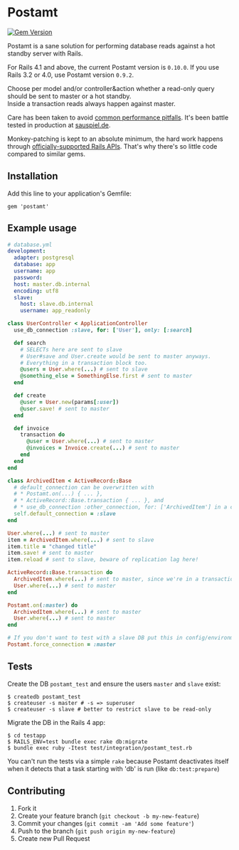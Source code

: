 # Postamt

[![Gem Version](https://badge.fury.io/rb/postamt.png)](http://rubygems.org/gems/postamt)

Postamt is a sane solution for performing database reads against a hot standby server with Rails.

For Rails 4.1 and above, the current Postamt version is `0.10.0`.
If you use Rails 3.2 or 4.0, use Postamt version `0.9.2`.

Choose per model and/or controller&action whether a read-only query
should be sent to master or a hot standby.<br />
Inside a transaction reads always happen against master.

Care has been taken to avoid [common performance
pitfalls](http://charlie.bz/blog/things-that-clear-rubys-method-cache).
It's been battle tested in production at
[sauspiel.de](https://www.sauspiel.de/).

Monkey-patching is kept to an absolute minimum, the hard work happens
through [officially-supported Rails
APIs](https://github.com/rails/rails/commit/ba1544d71628abff2777c9c514142d7e9a159111#commitcomment-2106059).
That's why there's so little code compared to similar gems.

## Installation

Add this line to your application's Gemfile:

    gem 'postamt'

## Example usage

```yaml
# database.yml
development:
  adapter: postgresql
  database: app
  username: app
  password:
  host: master.db.internal
  encoding: utf8
  slave:
    host: slave.db.internal
    username: app_readonly
```

```ruby
class UserController < ApplicationController
  use_db_connection :slave, for: ['User'], only: [:search]

  def search
    # SELECTs here are sent to slave
    # User#save and User.create would be sent to master anyways.
    # Everything in a transaction block too.
    @users = User.where(...) # sent to slave
    @something_else = SomethingElse.first # sent to master
  end

  def create
    @user = User.new(params[:user])
    @user.save! # sent to master
  end

  def invoice
    transaction do
      @user = User.where(...) # sent to master
      @invoices = Invoice.create(...) # sent to master
    end
  end
end
```

```ruby
class ArchivedItem < ActiveRecord::Base
  # default_connection can be overwritten with
  # * Postamt.on(...) { ... },
  # * ActiveRecord::Base.transaction { ... }, and
  # * use_db_connection :other_connection, for: ['ArchivedItem'] in a controller.
  self.default_connection = :slave
end

User.where(...) # sent to master
item = ArchivedItem.where(...) # sent to slave
item.title = "changed title"
item.save! # sent to master
item.reload # sent to slave, beware of replication lag here!

ActiveRecord::Base.transaction do
  ArchivedItem.where(...) # sent to master, since we're in a transaction
  User.where(...) # sent to master
end

Postamt.on(:master) do
  ArchivedItem.where(...) # sent to master
  User.where(...) # sent to master
end
```

```ruby
# If you don't want to test with a slave DB put this in config/environments/test.rb
Postamt.force_connection = :master
```

## Tests

Create the DB `postamt_test` and ensure the users `master` and
`slave` exist:

```
$ createdb postamt_test
$ createuser -s master # -s => superuser
$ createuser -s slave # better to restrict slave to be read-only
```

Migrate the DB in the Rails 4 app:

```
$ cd testapp
$ RAILS_ENV=test bundle exec rake db:migrate
$ bundle exec ruby -Itest test/integration/postamt_test.rb
```

You can't run the tests via a simple `rake` because Postamt deactivates
itself when it detects that a task starting with 'db' is run (like
`db:test:prepare`)

## Contributing

1. Fork it
2. Create your feature branch (`git checkout -b my-new-feature`)
3. Commit your changes (`git commit -am 'Add some feature'`)
4. Push to the branch (`git push origin my-new-feature`)
5. Create new Pull Request
